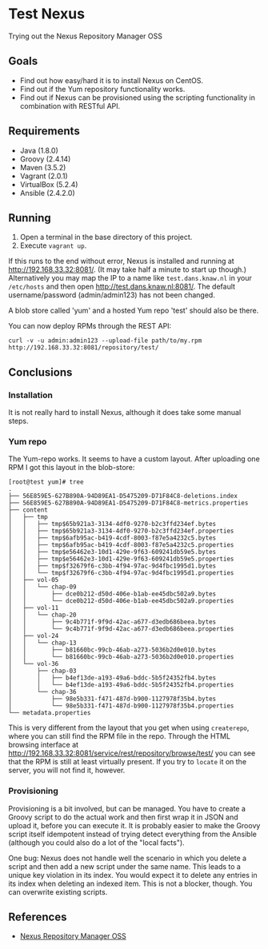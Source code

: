 Test Nexus
==========
Trying out the Nexus Repository Manager OSS

Goals
-----
* Find out how easy/hard it is to install Nexus on CentOS.
* Find out if the Yum repository functionality works.
* Find out if Nexus can be provisioned using the scripting functionality
  in combination with RESTful API.

Requirements
------------
* Java (1.8.0)
* Groovy (2.4.14)
* Maven (3.5.2)
* Vagrant (2.0.1)
* VirtualBox (5.2.4)
* Ansible (2.4.2.0)

Running
-------
1. Open a terminal in the base directory of this project.
2. Execute `vagrant up`.

If this runs to the end without error, Nexus is installed and running at
http://192.168.33.32:8081/. (It may take half a minute to start up though.)
Alternatively you may map the IP to a name like `test.dans.knaw.nl` in your `/etc/hosts`
and then open http://test.dans.knaw.nl:8081/. The default username/password
(admin/admin123) has not been changed.

A blob store called 'yum' and a hosted Yum repo 'test' should also be there.

You can now deploy RPMs through the REST API:

```
curl -v -u admin:admin123 --upload-file path/to/my.rpm http://192.168.33.32:8081/repository/test/
```

Conclusions
-----------

### Installation
It is not really hard to install Nexus, although it does take some manual steps.

### Yum repo
The Yum-repo works. It seems to have a custom layout. After uploading one RPM I got this layout in
the blob-store:

```
[root@test yum]# tree
.
├── 56E859E5-627B890A-94D89EA1-D5475209-D71F84C8-deletions.index
├── 56E859E5-627B890A-94D89EA1-D5475209-D71F84C8-metrics.properties
├── content
│   ├── tmp
│   │   ├── tmp$65b921a3-3134-4df0-9270-b2c3ffd234ef.bytes
│   │   ├── tmp$65b921a3-3134-4df0-9270-b2c3ffd234ef.properties
│   │   ├── tmp$6afb95ac-b419-4cdf-8003-f87e5a4232c5.bytes
│   │   ├── tmp$6afb95ac-b419-4cdf-8003-f87e5a4232c5.properties
│   │   ├── tmp$e56462e3-10d1-429e-9f63-609241db59e5.bytes
│   │   ├── tmp$e56462e3-10d1-429e-9f63-609241db59e5.properties
│   │   ├── tmp$f32679f6-c3bb-4f94-97ac-9d4fbc1995d1.bytes
│   │   └── tmp$f32679f6-c3bb-4f94-97ac-9d4fbc1995d1.properties
│   ├── vol-05
│   │   └── chap-09
│   │       ├── dce0b212-d50d-406e-b1ab-ee45dbc502a9.bytes
│   │       └── dce0b212-d50d-406e-b1ab-ee45dbc502a9.properties
│   ├── vol-11
│   │   └── chap-20
│   │       ├── 9c4b771f-9f9d-42ac-a677-d3edb686beea.bytes
│   │       └── 9c4b771f-9f9d-42ac-a677-d3edb686beea.properties
│   ├── vol-24
│   │   └── chap-13
│   │       ├── b81660bc-99cb-46ab-a273-5036b2d0e010.bytes
│   │       └── b81660bc-99cb-46ab-a273-5036b2d0e010.properties
│   └── vol-36
│       ├── chap-03
│       │   ├── b4ef13de-a193-49a6-bddc-5b5f24352fb4.bytes
│       │   └── b4ef13de-a193-49a6-bddc-5b5f24352fb4.properties
│       └── chap-36
│           ├── 98e5b331-f471-487d-b900-1127978f35b4.bytes
│           └── 98e5b331-f471-487d-b900-1127978f35b4.properties
└── metadata.properties
```

This is very different from the layout that you get when using `createrepo`, where you can still find the
RPM file in the repo. Through the HTML browsing interface at http://192.168.33.32:8081/service/rest/repository/browse/test/ you
can see that the RPM is still at least virtually present. If you try to `locate` it on the server, you will not find
it, however.

### Provisioning
Provisioning is a bit involved, but can be managed. You have to create a Groovy script to do the actual work and then
first wrap it in JSON and upload it, before you can execute it. It is probably easier to make the Groovy script itself idempotent
instead of trying detect everything from the Ansible (although you could also do a lot of the "local facts").

One bug: Nexus does not handle well the scenario in which you delete a script and then add a new script under the same name. This
leads to a unique key violation in its index. You would expect it to delete any entries in its index when deleting an indexed item.
This is not a blocker, though. You can overwrite existing scripts.

References
----------
* [Nexus Repository Manager OSS](https://help.sonatype.com/repomanager3)
